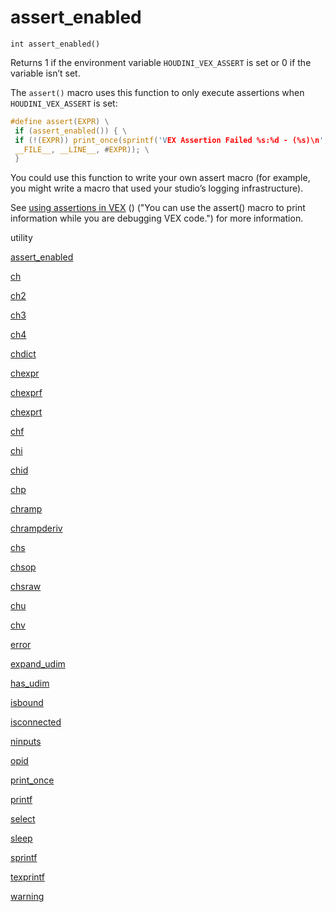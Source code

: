 # assert_enabled

`int assert_enabled()`

Returns 1 if the environment variable `HOUDINI_VEX_ASSERT` is set or 0 if the variable isn’t set.

The `assert()` macro uses this function to only execute assertions when `HOUDINI_VEX_ASSERT` is set:

```c
#define assert(EXPR) \
 if (assert_enabled()) { \
 if (!(EXPR)) print_once(sprintf('VEX Assertion Failed %s:%d - (%s)\n', \
 __FILE__, __LINE__, #EXPR)); \
 }

```

You could use this function to write your own assert macro (for example, you might write a macro that used your studio’s logging infrastructure).

See [using assertions in VEX](../assertions.html) () ("You can use the assert() macro to print information while you are debugging VEX code.") for more information.

utility

[assert_enabled](assert_enabled.html)

[ch](ch.html)

[ch2](ch2.html)

[ch3](ch3.html)

[ch4](ch4.html)

[chdict](chdict.html)

[chexpr](chexpr.html)

[chexprf](chexprf.html)

[chexprt](chexprt.html)

[chf](chf.html)

[chi](chi.html)

[chid](chid.html)

[chp](chp.html)

[chramp](chramp.html)

[chrampderiv](chrampderiv.html)

[chs](chs.html)

[chsop](chsop.html)

[chsraw](chsraw.html)

[chu](chu.html)

[chv](chv.html)

[error](error.html)

[expand_udim](expand_udim.html)

[has_udim](has_udim.html)

[isbound](isbound.html)

[isconnected](isconnected.html)

[ninputs](ninputs.html)

[opid](opid.html)

[print_once](print_once.html)

[printf](printf.html)

[select](select.html)

[sleep](sleep.html)

[sprintf](sprintf.html)

[texprintf](texprintf.html)

[warning](warning.html)
